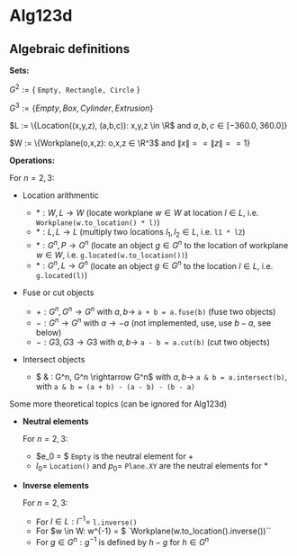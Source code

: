 # Alg123d

## Algebraic definitions

**Sets:**

$G^2 := \lbrace$ `Empty, Rectangle, Circle` $\rbrace$

$G^3 := \{Empty, Box, Cylinder, Extrusion\}$

$L  := \{Location((x,y,z), (a,b,c)): x,y,z \in \R$ and $a,b,c \in [-360.0,360.0]\}$

$W  := \{Workplane(o,x,z): o,x,z ∈ \R^3$ and $\|x\| == \|z\| == 1\}$

**Operations:**

For $n = 2, 3$:

- Location arithmentic
    - $*: W,L \rightarrow W$   (locate workplane $w \in W$ at location $l \in L$, i.e. `Workplane(w.to_location() * l)`)
    - $*: L,L \rightarrow L$   (multiply two locations $l_1, l_2 \in L$, i.e. `l1 * l2`)
    - $*: G^n,P \rightarrow G^n$  (locate an object $g \in G^n$ to the location of workplane $w \in W$, i.e. `g.located(w.to_location())`)
    - $*: G^n,L \rightarrow G^n$  (locate an object $g \in G^n$ to the location $l \in L$, i.e. `g.located(l)`)

- Fuse or cut objects
    - $+: G^n, G^n \rightarrow G^n$  with $a, b \rightarrow$ `a + b = a.fuse(b)` (fuse two objects)
    - $-: G^n \rightarrow G^n$ with $a \rightarrow -a$ (not implemented, use, use $b - a$, see below)
    - $-: G3, G3 \rightarrow G3$ with $a, b \rightarrow$ `a - b = a.cut(b)` (cut two objects)

- Intersect objects
    - $ \& : G^n, G^n \rightarrow G^n$ with $a, b \rightarrow$ `a & b = a.intersect(b)`, with `a & b = (a + b) - (a - b) - (b - a)`

Some more theoretical topics (can be ignored for Alg123d)

- **Neutral elements**

    For $n = 2, 3$:

    - $e_0 = $ `Empty` is the neutral element for $+$
    - $l_0 =$ `Location()` and $p_0 =$ `Plane.XY` are the neutral elements for $*$

- **Inverse elements**

    For $n = 2, 3$:

    - For $l \in L: l^{-1} =$ `l.inverse()`
    - For $w \in W: w^{-1} = $ `Workplane(w.to_location().inverse())``
    - For $g \in G^n: g^{-1}$ is defined by $h - g$ for $h \in G^n$
